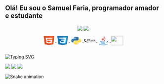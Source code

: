 ## Olá! Eu sou o Samuel Faria, programador amador e estudante
<div>
</div>

<div align="center"> 
  <a href="https://github.com/Samfaria2002"> 
  <img align="center" height="180em" src="https://github-readme-stats.vercel.app/api?username=Samfaria2002&show_icons=true&theme=dracula"/> 
  <img align="center" height="180em" src="https://github-readme-stats.vercel.app/api/top-langs/?username=SamFaria2002&layout=compact&langs_count=7&theme=dracula"/>
 </div>
 
<div align="center" style="display: inline_block"><br>
  <img align="center" alt="Rafa-HTML" height="30" width="40" src="https://raw.githubusercontent.com/devicons/devicon/master/icons/html5/html5-original.svg">
  <img align="center" alt="Rafa-CSS" height="30" width="40" src="https://raw.githubusercontent.com/devicons/devicon/master/icons/css3/css3-original.svg">
  <img align="center" alt="Rafa-Python" height="30" width="40" src="https://raw.githubusercontent.com/devicons/devicon/master/icons/python/python-original.svg">
  <img align="center" height="30" width="40" background-color="white" src="https://raw.githubusercontent.com/github/explore/master/topics/flask/flask.png" />
  <img align="center" height="30" width="40" src="https://raw.githubusercontent.com/devicons/devicon/master/icons/java/java-original.svg">
  <img align="center" height="30" width="40" src="https://img.icons8.com/fluent/48/000000/visual-studio-code-2019.png"> 
</div>

##

[![Typing SVG](https://readme-typing-svg.demolab.com/?lines=First+line+of+text;Second+line+of+text)](https://git.io/typing-svg)

  
<div> 
  <a href="https://www.youtube.com/channel/UCyYvCgPSPsBDqpVARGEb0lQ" target="_blank"><img src="https://img.shields.io/badge/YouTube-FF0000?style=for-the-badge&logo=youtube&logoColor=white" target="_blank"></a>
  <a href="https://www.instagram.com/samfaria_/" target="_blank"><img src="https://img.shields.io/badge/-Instagram-%23E4405F?style=for-the-badge&logo=instagram&logoColor=white" target="_blank"></a>
  <a href="https://www.linkedin.com/in/samuel-faria-963649223/" target="_blank"><img src="https://img.shields.io/badge/-LinkedIn-%230077B5?style=for-the-badge&logo=linkedin&logoColor=white" target="_blank"></a> 

  ![Snake animation](https://github.com/Samfaria2002/Samfaria2002/blob/output/github-contribution-grid-snake.svg)
  
</div>
